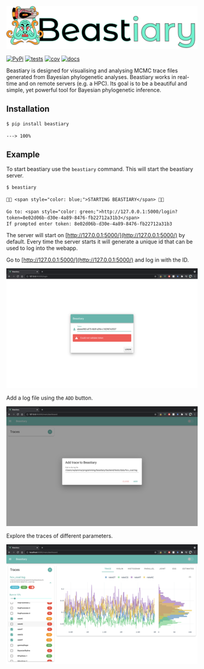 ![beastiary logo](images/logo.png)


[![PyPi](https://img.shields.io/pypi/v/beastiary.svg)](https://pypi.org/project/beastiary/)
[![tests](https://github.com/Wytamma/beastiary/actions/workflows/test.yml/badge.svg)](https://github.com/Wytamma/beastiary/actions/workflows/test.yml)
[![cov](https://codecov.io/gh/Wytamma/beastiary/branch/master/graph/badge.svg)](https://codecov.io/gh/Wytamma/beastiary)
[![docs](https://github.com/Wytamma/beastiary/actions/workflows/docs.yml/badge.svg)](https://beastiary.wytamma.com/)

Beastiary is designed for visualising and analysing MCMC trace files generated from Bayesian phylogenetic analyses. Beastiary works in real-time and on remote servers (e.g. a HPC). Its goal is to be a beautiful and simple, yet powerful tool for Bayesian phylogenetic inference.

## Installation

<div class="termy">

```console
$ pip install beastiary

---> 100%
```

</div>

## Example
To start beastiary use the `beastiary` command. This will start the beastiary server. 

<div class="termy">

```console
$ beastiary

🐙🐁 <span style="color: blue;">STARTING BEASTIARY</span> 🐁🐙

Go to: <span style="color: green;">http://127.0.0.1:5000/login?token=8e02d06b-d30e-4a89-8476-fb22712a31b3</span>
If prompted enter token: 8e02d06b-d30e-4a89-8476-fb22712a31b3
```

</div>

The server will start on [http://127.0.0.1:5000/](http://127.0.0.1:5000/) by default. Every time the server starts it will generate a unique id that can be used to log into the webapp. 

Go to [http://127.0.0.1:5000/](http://127.0.0.1:5000/) and log in with the ID. 

![](images/login_screen_shot.png)

Add a log file using the `ADD` button. 

![](images/add_screen_shot.png)

Explore the traces of different parameters. 

![](images/screen_shot.png)

